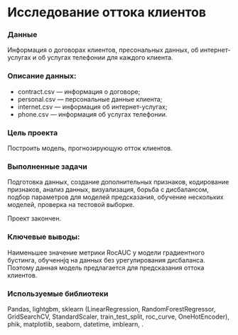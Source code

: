 # Исследование оттока клиентов

### Данные
Информация о договорах клиентов, пресональных данных, об интернет-услугах и об услугах телефонии для каждого клиента.

### Описание данных:

- contract.csv — информация о договоре;
- personal.csv — персональные данные клиента;
- internet.csv — информация об интернет-услугах;
- phone.csv — информация об услугах телефонии.

### Цель проекта
Построить модель, прогнозирующую отток клиентов.

### Выполненные задачи

Подготовка данных, создание дополнительных признаков, кодирование признаков, анализ данных, визуализация, борьба с дисбалансом, подбор параметров для моделей предсказания, обучение нескольких моделей, проверка на тестовой выборке.

Проект закончен.

### Ключевые выводы:

Наименьшее значение метрики RocAUC у модели градиентного бустинга, обученнjq на данных без урегулирования дисбаланса. Поэтому данная модель предлагается для предсказания оттока клиентов.

### Используемые библиотеки

Pandas, lightgbm, sklearn (LinearRegression, RandomForestRegressor, GridSearchCV, StandardScaler, train_test_split, roc_curve, OneHotEncoder), phik, matplotlib, seaborn, datetime, imblearn, .
